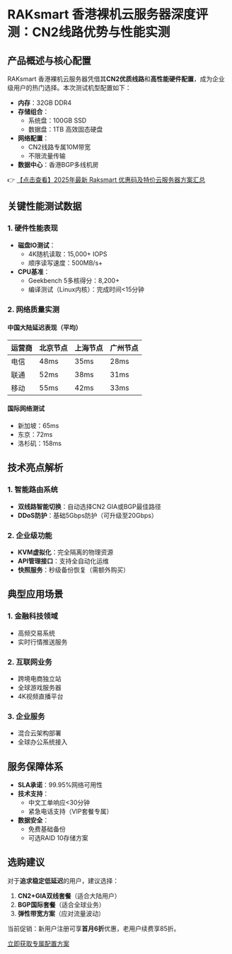 # RAKsmart 香港裸机云服务器深度评测：CN2线路优势与性能实测

## 产品概述与核心配置

RAKsmart 香港裸机云服务器凭借其**CN2优质线路**和**高性能硬件配置**，成为企业级用户的热门选择。本次测试机型配置如下：

- **内存**：32GB DDR4
- **存储组合**：
  - 系统盘：100GB SSD
  - 数据盘：1TB 高效固态硬盘
- **网络配置**：
  - CN2线路专属10M带宽
  - 不限流量传输
- **数据中心**：香港BGP多线机房

👉 [【点击查看】2025年最新 Raksmart 优惠码及特价云服务器方案汇总](https://bit.ly/raksmart)

## 关键性能测试数据

### 1. 硬件性能表现
- **磁盘IO测试**：
  - 4K随机读取：15,000+ IOPS
  - 顺序读写速度：500MB/s+
- **CPU基准**：
  - Geekbench 5多核得分：8,200+
  - 编译测试（Linux内核）：完成时间<15分钟

### 2. 网络质量实测
#### 中国大陆延迟表现（平均）
| 运营商 | 北京节点 | 上海节点 | 广州节点 |
|--------|----------|----------|----------|
| 电信   | 48ms     | 35ms     | 28ms     |
| 联通   | 52ms     | 38ms     | 31ms     |
| 移动   | 55ms     | 42ms     | 33ms     |

#### 国际网络测试
- 新加坡：65ms
- 东京：72ms
- 洛杉矶：158ms

## 技术亮点解析

### 1. 智能路由系统
- **双线路智能切换**：自动选择CN2 GIA或BGP最佳路径
- **DDoS防护**：基础5Gbps防护（可升级至20Gbps）

### 2. 企业级功能
- **KVM虚拟化**：完全隔离的物理资源
- **API管理接口**：支持全自动化运维
- **快照服务**：秒级备份恢复（需额外购买）

## 典型应用场景

### 1. 金融科技领域
- 高频交易系统
- 实时行情推送服务

### 2. 互联网业务
- 跨境电商独立站
- 全球游戏服务器
- 4K视频直播平台

### 3. 企业服务
- 混合云架构部署
- 全球办公系统接入

## 服务保障体系

- **SLA承诺**：99.95%网络可用性
- **技术支持**：
  - 中文工单响应<30分钟
  - 紧急电话支持（VIP套餐专属）
- **数据安全**：
  - 免费基础备份
  - 可选RAID 10存储方案

## 选购建议

对于**追求稳定低延迟**的用户，建议选择：
1. **CN2+GIA双线套餐**（适合大陆用户）
2. **BGP国际套餐**（适合全球业务）
3. **弹性带宽方案**（应对流量波动）

当前促销：新用户注册可享**首月6折**优惠，老用户续费享85折。

[立即获取专属配置方案](https://bit.ly/raksmart)